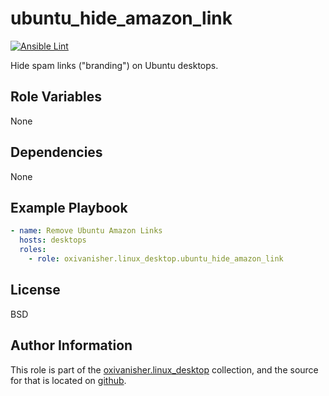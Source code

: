 ubuntu_hide_amazon_link
=======================
[![Ansible Lint](https://github.com/oxivanisher/role-ubuntu_hide_amazon_link/actions/workflows/ansible-lint.yml/badge.svg)](https://github.com/oxivanisher/role-ubuntu_hide_amazon_link/actions/workflows/ansible-lint.yml)

Hide spam links ("branding") on Ubuntu desktops.

Role Variables
--------------

None

Dependencies
------------

None

Example Playbook
----------------
```yaml
- name: Remove Ubuntu Amazon Links
  hosts: desktops
  roles:
    - role: oxivanisher.linux_desktop.ubuntu_hide_amazon_link
```

License
-------

BSD

Author Information
------------------

This role is part of the [oxivanisher.linux_desktop](https://galaxy.ansible.com/ui/repo/published/oxivanisher/linux_desktop/) collection, and the source for that is located on [github](https://github.com/oxivanisher/collection-linux_desktop).

